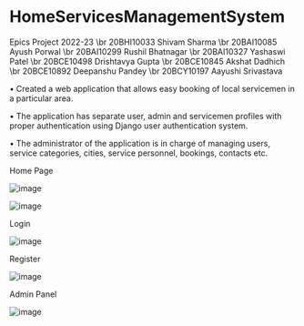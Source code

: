 # HomeServicesManagementSystem
Epics Project 2022-23 
\br 20BHI10033   Shivam Sharma
\br 20BAI10085    Ayush Porwal
\br 20BAI10299   Rushil Bhatnagar
\br 20BAI10327    Yashaswi Patel
\br 20BCE10498    Drishtavya Gupta
\br 20BCE10845    Akshat Dadhich
\br 20BCE10892    Deepanshu Pandey
\br 20BCY10197    Aayushi Srivastava

• Created a web application that allows easy booking of local servicemen in a particular area.

• The application has separate user, admin and servicemen profiles with proper authentication using Django user authentication system.

• The administrator of the application is in charge of managing users, service categories, cities, service personnel, bookings, contacts etc.

Home Page

![image](https://user-images.githubusercontent.com/91273192/218326416-b365ce4a-01ca-442e-bb85-2da63557e935.png)

![image](https://user-images.githubusercontent.com/91273192/218326433-f8baa379-ac8d-469c-b4aa-359e0ea7362a.png)

Login

![image](https://user-images.githubusercontent.com/91273192/218326458-d33b36f6-108a-45f5-be20-42749087e2ba.png)

Register 

![image](https://user-images.githubusercontent.com/91273192/218326475-1e75caa7-f73f-4a5f-b276-d33944a486eb.png)


Admin Panel 

![image](https://user-images.githubusercontent.com/91273192/218326713-5c399e46-a80a-48ea-bfd5-2c879581a8df.png)


